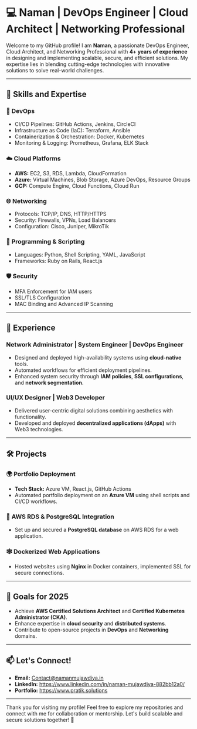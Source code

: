 # 💻 Naman | DevOps Engineer | Cloud Architect | Networking Professional

Welcome to my GitHub profile! I am **Naman**, a passionate DevOps Engineer, Cloud Architect, and Networking Professional with **4+ years of experience** in designing and implementing scalable, secure, and efficient solutions. My expertise lies in blending cutting-edge technologies with innovative solutions to solve real-world challenges.

---

## 🔧 **Skills and Expertise**

### 🚀 **DevOps**
- CI/CD Pipelines: GitHub Actions, Jenkins, CircleCI
- Infrastructure as Code (IaC): Terraform, Ansible
- Containerization & Orchestration: Docker, Kubernetes
- Monitoring & Logging: Prometheus, Grafana, ELK Stack

### ☁️ **Cloud Platforms**
- **AWS:** EC2, S3, RDS, Lambda, CloudFormation
- **Azure:** Virtual Machines, Blob Storage, Azure DevOps, Resource Groups
- **GCP:** Compute Engine, Cloud Functions, Cloud Run

### 🌐 **Networking**
- Protocols: TCP/IP, DNS, HTTP/HTTPS
- Security: Firewalls, VPNs, Load Balancers
- Configuration: Cisco, Juniper, MikroTik

### 📜 **Programming & Scripting**
- Languages: Python, Shell Scripting, YAML, JavaScript
- Frameworks: Ruby on Rails, React.js

### 🛡️ **Security**
- MFA Enforcement for IAM users
- SSL/TLS Configuration
- MAC Binding and Advanced IP Scanning

---

## 💼 **Experience**

### **Network Administrator | System Engineer | DevOps Engineer**
- Designed and deployed high-availability systems using **cloud-native** tools.
- Automated workflows for efficient deployment pipelines.
- Enhanced system security through **IAM policies**, **SSL configurations**, and **network segmentation**.

### **UI/UX Designer | Web3 Developer**
- Delivered user-centric digital solutions combining aesthetics with functionality.
- Developed and deployed **decentralized applications (dApps)** with Web3 technologies.

---

## 🛠️ **Projects**

### 🌍 **Portfolio Deployment**
- **Tech Stack:** Azure VM, React.js, GitHub Actions
- Automated portfolio deployment on an **Azure VM** using shell scripts and CI/CD workflows.

### 🔐 **AWS RDS & PostgreSQL Integration**
- Set up and secured a **PostgreSQL database** on AWS RDS for a web application.

### 🕸️ **Dockerized Web Applications**
- Hosted websites using **Nginx** in Docker containers, implemented SSL for secure connections.

---

## 🎯 **Goals for 2025**
- Achieve **AWS Certified Solutions Architect** and **Certified Kubernetes Administrator (CKA)**.
- Enhance expertise in **cloud security** and **distributed systems**.
- Contribute to open-source projects in **DevOps** and **Networking** domains.

---

## 📫 **Let's Connect!**
- **Email:** Contact@namanmujawdiya.in
- **LinkedIn:** https://www.linkedin.com/in/naman-mujawdiya-882bb12a0/
- **Portfolio:** https://www.pratik.solutions
---

Thank you for visiting my profile! Feel free to explore my repositories and connect with me for collaboration or mentorship. Let's build scalable and secure solutions together! 🚀

